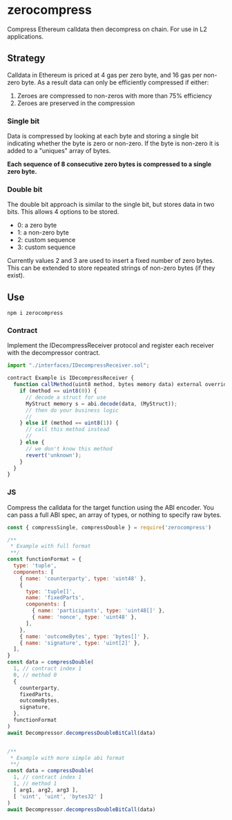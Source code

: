 # zerocompress

Compress Ethereum calldata then decompress on chain. For use in L2 applications.

## Strategy

Calldata in Ethereum is priced at 4 gas per zero byte, and 16 gas per non-zero byte. As a result data can only be efficiently compressed if either:

1. Zeroes are compressed to non-zeros with more than 75% efficiency
2. Zeroes are preserved in the compression

### Single bit

Data is compressed by looking at each byte and storing a single bit indicating whether the byte is zero or non-zero. If the byte is non-zero it is added to a "uniques" array of bytes.

**Each sequence of 8 consecutive zero bytes is compressed to a single zero byte.**

### Double bit

The double bit approach is similar to the single bit, but stores data in two bits. This allows 4 options to be stored.

- 0: a zero byte
- 1: a non-zero byte
- 2: custom sequence
- 3: custom sequence

Currently values 2 and 3 are used to insert a fixed number of zero bytes. This can be extended to store repeated strings of non-zero bytes (if they exist).

## Use

`npm i zerocompress`

### Contract

Implement the IDecompressReceiver protocol and register each receiver with the decompressor contract.

```js
import "./interfaces/IDecompressReceiver.sol";

contract Example is IDecompressReceiver {
  function callMethod(uint8 method, bytes memory data) external override {
    if (method == uint8(0)) {
      // decode a struct for use
      MyStruct memory s = abi.decode(data, (MyStruct));
      // then do your business logic
      //
    } else if (method == uint8(1)) {
      // call this method instead
      //
    } else {
      // we don't know this method
      revert('unknown');
    }
  }
}
```

### JS

Compress the calldata for the target function using the ABI encoder. You can pass a full ABI spec, an array of types, or nothing to specify raw bytes.

```js
const { compressSingle, compressDouble } = require('zerocompress')

/**
 * Example with full format
 **/
const functionFormat = {
  type: 'tuple',
  components: [
    { name: 'counterparty', type: 'uint48' },
    {
      type: 'tuple[]',
      name: 'fixedParts',
      components: [
        { name: 'participants', type: 'uint48[]' },
        { name: 'nonce', type: 'uint48' },
      ],
    },
    { name: 'outcomeBytes', type: 'bytes[]' },
    { name: 'signature', type: 'uint[2]' },
  ],
}
const data = compressDouble(
  1, // contract index 1
  0, // method 0
  {
    counterparty,
    fixedParts,
    outcomeBytes,
    signature,
  },
  functionFormat
)
await Decompressor.decompressDoubleBitCall(data)


/**
 * Example with more simple abi format
 **/
const data = compressDouble(
  1, // contract index 1
  1, // method 1
  [ arg1, arg2, arg3 ],
  [ 'uint', 'uint', 'bytes32' ]
)
await Decompressor.decompressDoubleBitCall(data)
```
